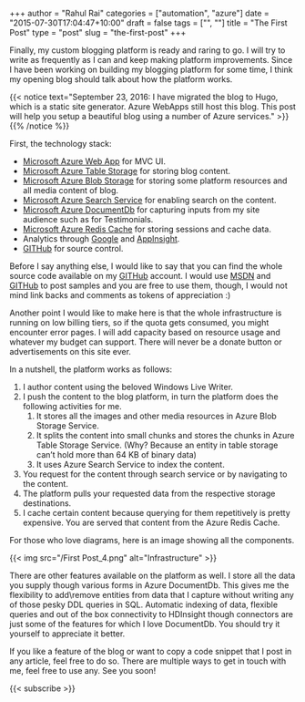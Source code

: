 ﻿+++
author = "Rahul Rai"
categories = ["automation", "azure"]
date = "2015-07-30T17:04:47+10:00"
draft = false
tags = ["", ""]
title = "The First Post"
type = "post"
slug = "the-first-post"
+++

Finally, my custom blogging platform is ready and raring to go. I will try to write as frequently as I can and keep making platform improvements. Since I have been working on building my blogging platform for some time, I think my opening blog should talk about how the platform works.

{{< notice text="September 23, 2016: I have migrated the blog to Hugo, which is a static site generator. Azure WebApps still host this blog. This post will help you setup a beautiful blog using a number of Azure services." >}}{{% /notice %}}

First, the technology stack:

*   [Microsoft Azure Web App](http://azure.microsoft.com/en-us/) for MVC UI.
*   [Microsoft Azure Table Storage](https://azure.microsoft.com/en-in/documentation/articles/storage-table-design-guide/) for storing blog content.
*   [Microsoft Azure Blob Storage](https://azure.microsoft.com/en-in/documentation/articles/storage-dotnet-how-to-use-blobs/) for storing some platform resources and all media content of blog.
*   [Microsoft Azure Search Service](http://azure.microsoft.com/en-in/services/search/) for enabling search on the content.
*   [Microsoft Azure DocumentDb](http://azure.microsoft.com/en-in/services/documentdb/) for capturing inputs from my site audience such as for Testimonials.
*   [Microsoft Azure Redis Cache](http://azure.microsoft.com/en-in/services/cache/) for storing sessions and cache data.
*   Analytics through [Google](http://www.google.co.in/analytics/) and [AppInsight](https://azure.microsoft.com/en-us/documentation/articles/app-insights-get-started/).
*   [GITHub](https://github.com/moonytheloony) for source control.

Before I say anything else, I would like to say that you can find the whole source code available on my [GITHub](https://github.com/moonytheloony) account. I would use [MSDN](https://social.msdn.microsoft.com/profile/rahul.rai/) and [GITHub](https://github.com/moonytheloony) to post samples and you are free to use them, though, I would not mind link backs and comments as tokens of appreciation :)

Another point I would like to make here is that the whole infrastructure is running on low billing tiers, so if the quota gets consumed, you might encounter error pages. I will add capacity based on resource usage and whatever my budget can support. There will never be a donate button or advertisements on this site ever.

In a nutshell, the platform works as follows:

1.  I author content using the beloved Windows Live Writer.
2.  I push the content to the blog platform, in turn the platform does the following activities for me.
    1.  It stores all the images and other media resources in Azure Blob Storage Service.
    2.  It splits the content into small chunks and stores the chunks in Azure Table Storage Service. (Why? Because an entity in table storage can’t hold more than 64 KB of binary data)
    3.  It uses Azure Search Service to index the content.
3.  You request for the content through search service or by navigating to the content.
4.  The platform pulls your requested data from the respective storage destinations.
5.  I cache certain content because querying for them repetitively is pretty expensive. You are served that content from the Azure Redis Cache.

For those who love diagrams, here is an image showing all the components.

{{< img src="/First Post_4.png" alt="Infrastructure" >}}

There are other features available on the platform as well. I store all the data you supply though various forms in Azure DocumentDb. This gives me the flexibility to add\remove entities from data that I capture without writing any of those pesky DDL queries in SQL. Automatic indexing of data, flexible queries and out of the box connectivity to HDInsight though connectors are just some of the features for which I love DocumentDb. You should try it yourself to appreciate it better.

If you like a feature of the blog or want to copy a code snippet that I post in any article, feel free to do so. There are multiple ways to get in touch with me, feel free to use any. See you soon!

{{< subscribe >}}